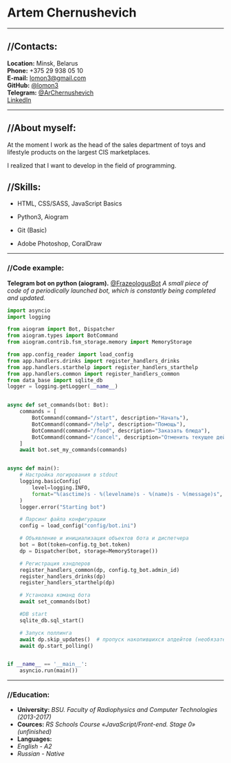 # Artem Chernushevich

---

## //Contacts:

**Location:** Minsk, Belarus<br>
**Phone:** +375 29 938 05 10<br>
**E-mail:** lomon3@gmail.com<br>
**GitHub:** [@lomon3](https://github.com/lomon3)<br>
**Telegram:** [@ArChernushevich](https://t.me/ArChernushevich)<br>
[LinkedIn](https://www.linkedin.com/in/artyom-chernushevich-39215917b/)<br>

---

## //About myself:
At the moment I work as the head of the sales department of toys and lifestyle products on the largest CIS marketplaces.

I realized that I want to develop in the field of programming.

## //Skills:

- HTML, CSS/SASS, JavaScript Basics

- Python3, Aiogram

- Git (Basic)

- Adobe Photoshop, CoralDraw

---

### //Code example:

**Telegram bot on python (aiogram).** [@FrazeologusBot](https://t.me/FrazeologusBot)
*A small piece of code of a periodically launched bot, which is constantly being completed and updated.*

```python
import asyncio
import logging

from aiogram import Bot, Dispatcher
from aiogram.types import BotCommand
from aiogram.contrib.fsm_storage.memory import MemoryStorage

from app.config_reader import load_config
from app.handlers.drinks import register_handlers_drinks
from app.handlers.starthelp import register_handlers_starthelp
from app.handlers.common import register_handlers_common
from data_base import sqlite_db
logger = logging.getLogger(__name__)


async def set_commands(bot: Bot):
    commands = [
        BotCommand(command="/start", description="Начать"),
        BotCommand(command="/help", description="Помощь"),
        BotCommand(command="/food", description="Заказать блюда"),
        BotCommand(command="/cancel", description="Отменить текущее действие")
    ]
    await bot.set_my_commands(commands)


async def main():
    # Настройка логирования в stdout
    logging.basicConfig(
        level=logging.INFO,
        format="%(asctime)s - %(levelname)s - %(name)s - %(message)s",
    )
    logger.error("Starting bot")

    # Парсинг файла конфигурации
    config = load_config("config/bot.ini")

    # Объявление и инициализация объектов бота и диспетчера
    bot = Bot(token=config.tg_bot.token)
    dp = Dispatcher(bot, storage=MemoryStorage())

    # Регистрация хэндлеров
    register_handlers_common(dp, config.tg_bot.admin_id)
    register_handlers_drinks(dp)
    register_handlers_starthelp(dp)

    # Установка команд бота
    await set_commands(bot)

    #DB start
    sqlite_db.sql_start()

    # Запуск поллинга
    await dp.skip_updates()  # пропуск накопившихся апдейтов (необязательно)
    await dp.start_polling()


if __name__ == '__main__':
    asyncio.run(main())
```

---

### //Education:

- **University:** _BSU. Faculty of Radiophysics and Computer Technologies (2013-2017)_
- **Cources:** _RS Schools Course «JavaScript/Front-end. Stage 0» (unfinished)_
- **Languages:**
 - _English - A2_
 - _Russian - Native_